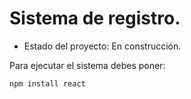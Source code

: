 <h1>Sistema de registro.</h1> 

 - Estado del proyecto: En construcción.

Para ejecutar el sistema debes poner:

````npm install react````
